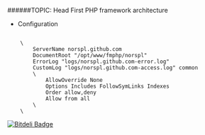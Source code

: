######TOPIC: Head First PHP framework architecture
+ Configuration
<pre><code>
    \<VirtualHost *:80\>
        ServerName norspl.github.com
        DocumentRoot "/opt/www/fmphp/norspl"
        ErrorLog "logs/norspl.github.com-error.log"
        CustomLog "logs/norspl.github.com-access.log" common
        \<Directory "/opt/www/fmphp/norspl"\>
        	AllowOverride None
      		Options Includes FollowSymLinks Indexes
      		Order allow,deny
      		Allow from all
        \</Directory\>
    \</VirtualHost\>
</code></pre>


[![Bitdeli Badge](https://d2weczhvl823v0.cloudfront.net/jeromechan/fmphp/trend.png)](https://bitdeli.com/free "Bitdeli Badge")

